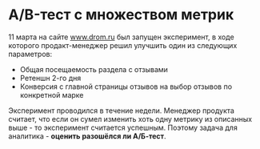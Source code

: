 # A/B-тест с множеством метрик
11 марта на сайте www.drom.ru был запущен эксперимент, в ходе которого продакт-менеджер решил улучшить один из следующих параметров: 
+ Общая посещаемость раздела с отзывами
+ Ретеншн 2-го дня 
+ Конверсия с главной страницы отзывов на выбор отзывов по конкретной марке

Эксперимент проводился в течение недели. Менеджер продукта считает, что если он сумел изменить хоть одну метрику из описанных выше - то эксперимент считается успешным. Поэтому задача для аналитика - **оценить разошёлся ли А/Б-тест**.
